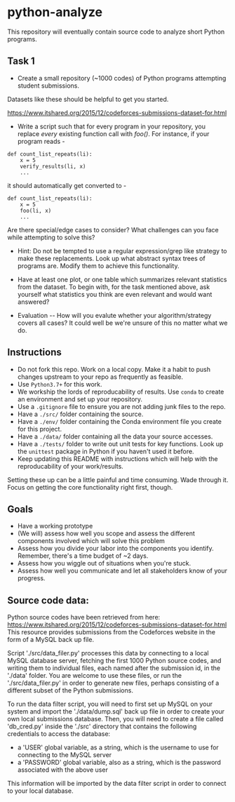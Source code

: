 # python-analyze

This repository will eventually contain source code to analyze short Python programs.

## Task 1
- Create a small repository (~1000 codes) of Python programs attempting student submissions.

Datasets like these should be helpful to get you started.

https://www.itshared.org/2015/12/codeforces-submissions-dataset-for.html

- Write a script such that for every program in your repository, you replace *every* existing function call with *foo()*.
For instance, if your program reads -
```
def count_list_repeats(li):
    x = 5
    verify_results(li, x)
    ...
```
it should automatically get converted to -
```
def count_list_repeats(li):
    x = 5
    foo(li, x)
    ...
```
Are there special/edge cases to consider? What challenges can you face while attempting to solve this?

- Hint: Do not be tempted to use a regular expression/grep like strategy to make these replacements. Look up what abstract syntax trees of programs are. Modify them to achieve this functionality.

- Have at least one plot, or one table which summarizes relevant statistics from the dataset. To begin with, for the task mentioned above, ask yourself what statistics you think are even relevant and would want answered?

- Evaluation -- How will you evalute whether your algorithm/strategy covers all cases? It could well be we're unsure of this no matter what we do.

## Instructions
- Do not fork this repo. Work on a local copy. Make it a habit to push changes upstream to your repo as frequently as feasible.
- Use `Python3.7+` for this work.
- We workship the lords of reproducability of results. Use `conda` to create an environment and set up your repository. 
- Use a `.gitignore` file to ensure you are not adding junk files to the repo.
- Have a `./src/` folder containing the source.
- Have a `./env/` folder containing the Conda environment file you create for this project.
- Have a `./data/` folder containing all the data your source accesses.
- Have a `./tests/` folder to write out unit tests for key functions. Look up the `unittest` package in Python if you haven't used it before.
- Keep updating this README with instructions which will help with the reproducability of your work/results.

Setting these up can be a little painful and time consuming. Wade through it. Focus on getting the core functionality right first, though.



## Goals
- Have a working prototype
- (We will) assess how well you scope and assess the different components involved which will solve this problem
- Assess how you divide your labor into the components you identify. Remember, there's a time budget of ~2 days.
- Assess how you wiggle out of situations when you're stuck.
- Assess how well you communicate and let all stakeholders know of your progress.

## Source code data:

Python source codes have been retrieved from here: https://www.itshared.org/2015/12/codeforces-submissions-dataset-for.html
This resource provides submissions from the Codeforces website in the form of a MySQL back up file. 

Script './src/data_filer.py' processes this data by connecting to a local MySQL database server, fetching the first 1000 Python source codes, and writing them to individual files, each named after the submission id, in the './data' folder. You are welcome to use these files, or run the './src/data_filer.py' in order to generate new files, perhaps consisting of a different subset of the Python submissions. 

To run the data filter script, you will need to first set up MySQL on your system and import the './data/dump.sql' back up file in order to create your own local submissions database. Then, you will need to create a file called 'db_cred.py' inside the './src' directory that contains the following credentials to access the database:
 
 - a 'USER' global variable, as a string, which is the username to use for connecting to the MySQL server
 - a 'PASSWORD' global variable, also as a string, which is the password associated with the above user
 
This information will be imported by the data filter script in order to connect to your local database.
